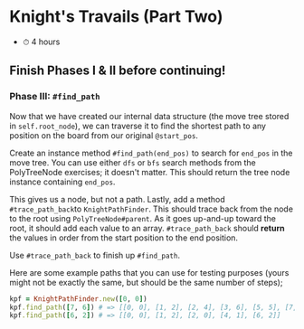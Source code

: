 # Knight's Travails (Part Two)

  - ⏱ 4 hours

  ## Finish Phases I & II before continuing!

  ### Phase III: `#find_path`

  Now that we have created our internal data structure (the move tree stored in `self.root_node`), we can traverse it to find the shortest path to any position on the board from our original `@start_pos`.

  Create an instance method `#find_path(end_pos)` to search for `end_pos` in the move tree. You can use either `dfs` or `bfs` search methods from the PolyTreeNode exercises; it doesn't matter. This should return the tree node instance containing `end_pos`.

  This gives us a node, but not a path. Lastly, add a method `#trace_path_back`to `KnightPathFinder`. This should trace back from the node to the root using `PolyTreeNode#parent`. As it goes up-and-up toward the root, it should add each value to an array. `#trace_path_back` should **return** the values in order from the start position to the end position.

  Use `#trace_path_back` to finish up `#find_path`.

  Here are some example paths that you can use for testing purposes (yours might not be exactly the same, but should be the same number of steps);

  ```ruby
  kpf = KnightPathFinder.new([0, 0])
  kpf.find_path([7, 6]) # => [[0, 0], [1, 2], [2, 4], [3, 6], [5, 5], [7, 6]]
  kpf.find_path([6, 2]) # => [[0, 0], [1, 2], [2, 0], [4, 1], [6, 2]]
  ```